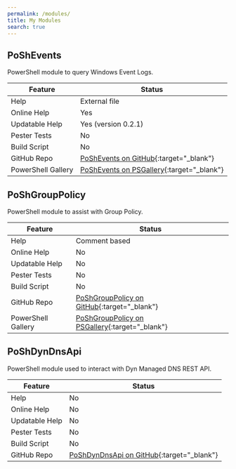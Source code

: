 ```yaml
---
permalink: /modules/
title: My Modules
search: true
---
```


## PoShEvents

PowerShell module to query Windows Event Logs.

| Feature | Status |
| - | - |
| Help | External file |
| Online Help | Yes |
| Updatable Help | Yes (version 0.2.1) |
| Pester Tests | No |
| Build Script | No |
| GitHub Repo | [PoShEvents on GitHub](https://github.com/thedavecarroll/PoShEvents){:target="_blank"} |
| PowerShell Gallery | [PoShEvents on PSGallery](https://www.powershellgallery.com/packages/PoShEvents){:target="_blank"} |

## PoShGroupPolicy

PowerShell module to assist with Group Policy.

| Feature | Status |
| - | - |
| Help | Comment based |
| Online Help | No |
| Updatable Help | No |
| Pester Tests | No |
| Build Script | No |
| GitHub Repo | [PoShGroupPolicy on GitHub](https://github.com/thedavecarroll/PoShGroupPolicy){:target="_blank"} |
| PowerShell Gallery | [PoShGroupPolicy on PSGallery](https://www.powershellgallery.com/packages/PoShGroupPolicy){:target="_blank"} |

## PoShDynDnsApi

PowerShell module used to interact with Dyn Managed DNS REST API.

| Feature | Status |
| - | - |
| Help | No |
| Online Help | No |
| Updatable Help | No |
| Pester Tests | No |
| Build Script | No |
| GitHub Repo | [PoShDynDnsApi on GitHub](https://github.com/thedavecarroll/PoShDynDnsApi){:target="_blank"} |